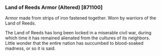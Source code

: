### Land of Reeds Armor (Altered) [871100]

Armor made from strips of iron fastened together. Worn by warriors of the Land of Reeds.

The Land of Reeds has long been locked in a miserable civil war, during which time it has remained alienated from the cultures of its neighbors. Little wonder that the entire nation has succumbed to blood-soaked madness, or so it is said.